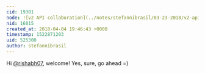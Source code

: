 ```yaml
---
cid: 19301
node: ![v2 API collaboration](../notes/stefannibrasil/03-23-2018/v2-api-collaboration)
nid: 16015
created_at: 2018-04-04 19:46:43 +0000
timestamp: 1522871203
uid: 525300
author: stefannibrasil
---
```


Hi [@rishabh07](/profile/rishabh07), welcome! Yes, sure, go ahead =) 
